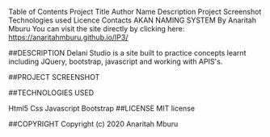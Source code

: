 Table of Contents
Project Title
Author Name
Description
Project Screenshot
Technologies used
Licence
Contacts
AKAN NAMING SYSTEM
By Anaritah Mburu
You can visit the site directly by clicking here: https://anaritahmburu.github.io/IP3/

##DESCRIPTION 
Delani Studio is a site built to practice concepts learnt including JQuery, bootstrap, javascript and working with APIS's.

##PROJECT SCREENSHOT

##TECHNOLOGIES USED

Html5
Css
Javascript
Bootstrap
##LICENSE MIT license

##COPYRIGHT Copyright (c) 2020 Anaritah Mburu